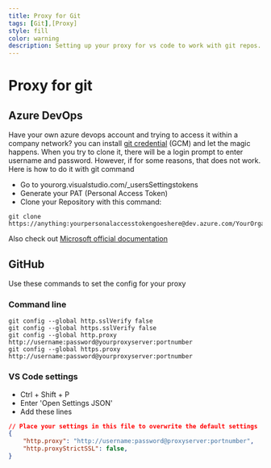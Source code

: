 ```yaml
---
title: Proxy for Git
tags: [Git],[Proxy]
style: fill
color: warning
description: Setting up your proxy for vs code to work with git repos.
---
```


# Proxy for git

## Azure DevOps

Have your own azure devops account and trying to access it within a company network? you can install [git credential](https://github.com/Microsoft/Git-Credential-Manager-for-Windows) (GCM) and let the magic happens. When you try to clone it, there will be a login prompt to enter username and password. However, if for some reasons, that does not work. Here is how to do it with git command

* Go to yourorg.visualstudio.com/_usersSettingstokens
* Generate your PAT (Personal Access Token)
* Clone your Repository with this command:

```git
git clone https://anything:yourpersonalaccesstokengoeshere@dev.azure.com/YourOrganization/YourProjectName/_git/RepoName
```

Also check out [Microsoft official documentation](https://docs.microsoft.com/en-us/azure/devops/organizations/accounts/use-personal-access-tokens-to-authenticate?view=azure-devops&tabs=preview-page)

## GitHub

Use these commands to set the config for your proxy

### Command line

```git
git config --global http.sslVerify false
git config --global https.sslVerify false
git config --global http.proxy http://username:password@yourproxyserver:portnumber
git config --global https.proxy http://username:password@yourproxyserver:portnumber
```

### VS Code settings

* Ctrl + Shift + P
* Enter 'Open Settings JSON'
* Add these lines

```json
// Place your settings in this file to overwrite the default settings
{
    "http.proxy": "http://username:password@proxyserver:portnumber",
    "http.proxyStrictSSL": false,
}
```
